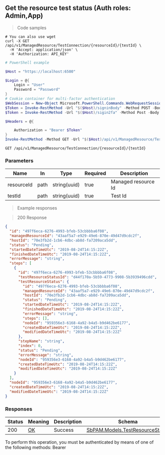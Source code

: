 
## Get the resource test status (Auth roles: Admin,App)

<a id="opIdGetTestResourceStatusAsync"></a>

> Code samples

```shell
# You can also use wget
curl -X GET /api/v1/ManagedResource/TestConnection/{resourceId}/{testId} \
  -H 'Accept: application/json' \
  -H 'Authorization: API_KEY'

```

```powershell
# PowerShell example

$Host = "https://localhost:6500"

$Login = @{
    Login = "User"
    Password = "Password"
}
# Cookie container for multi-factor authentication
$WebSession = New-Object Microsoft.PowerShell.Commands.WebRequestSession
$Token = Invoke-RestMethod -Url "$($Host)/signinBody" -Method POST -Body (ConvertTo-Json $Login) -WebRequestSession $WebSession
$Token = Invoke-RestMethod -Url "$($Host)/sigin2fa" -Method Post -Body $MfaCode -Headers @{Authorization: "Bearer $Token"} -WebRequestSession $WebSession

$Headers = @{

    Authorization = "Bearer $Token"
}
Invoke-RestMethod -Method GET -Url "$($Host)/api/v1/ManagedResource/TestConnection/{resourceId}/{testId} -Headers $Headers
```

`GET /api/v1/ManagedResource/TestConnection/{resourceId}/{testId}`

<h3 id="get-the-resource-test-status-(auth-roles:-admin,app)-parameters">Parameters</h3>

|Name|In|Type|Required|Description|
|---|---|---|---|---|
|resourceId|path|string(uuid)|true|Managed resource Id|
|testId|path|string(uuid)|true|Test Id|

> Example responses

> 200 Response

```json
{
  "id": "497f6eca-6276-4993-bfeb-53cbbbba6f08",
  "managedResourceId": "43aaf5a7-e929-49e6-870e-49d47d9cdc2f",
  "hostId": "70e3fb2d-1cb6-4dbc-ab8d-fa7209aca5dd",
  "status": "Pending",
  "startedDateTimeUtc": "2019-08-24T14:15:22Z",
  "finishedDateTimeUtc": "2019-08-24T14:15:22Z",
  "errorMessage": "string",
  "steps": [
    {
      "id": "497f6eca-6276-4993-bfeb-53cbbbba6f08",
      "testResourceStatusId": "d44f170a-5b59-4773-9908-5b3939496cdd",
      "testResourceStatus": {
        "id": "497f6eca-6276-4993-bfeb-53cbbbba6f08",
        "managedResourceId": "43aaf5a7-e929-49e6-870e-49d47d9cdc2f",
        "hostId": "70e3fb2d-1cb6-4dbc-ab8d-fa7209aca5dd",
        "status": "Pending",
        "startedDateTimeUtc": "2019-08-24T14:15:22Z",
        "finishedDateTimeUtc": "2019-08-24T14:15:22Z",
        "errorMessage": "string",
        "steps": [],
        "nodeId": "959356e3-6168-4a92-b4a5-b9d462be6177",
        "createdDateTimeUtc": "2019-08-24T14:15:22Z",
        "modifiedDateTimeUtc": "2019-08-24T14:15:22Z"
      },
      "stepName": "string",
      "index": 0,
      "status": "Pending",
      "errorMessage": "string",
      "nodeId": "959356e3-6168-4a92-b4a5-b9d462be6177",
      "createdDateTimeUtc": "2019-08-24T14:15:22Z",
      "modifiedDateTimeUtc": "2019-08-24T14:15:22Z"
    }
  ],
  "nodeId": "959356e3-6168-4a92-b4a5-b9d462be6177",
  "createdDateTimeUtc": "2019-08-24T14:15:22Z",
  "modifiedDateTimeUtc": "2019-08-24T14:15:22Z"
}
```

<h3 id="get-the-resource-test-status-(auth-roles:-admin,app)-responses">Responses</h3>

|Status|Meaning|Description|Schema|
|---|---|---|---|
|200|[OK](https://tools.ietf.org/html/rfc7231#section-6.3.1)|Success|[SbPAM.Models.TestResourceStatus](../Models/sbpam.models.testresourcestatus.md)|

<aside class="warning">
To perform this operation, you must be authenticated by means of one of the following methods:
Bearer
</aside>


